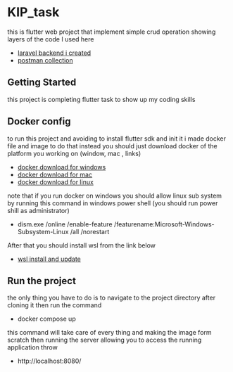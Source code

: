 # KIP_task
this is flutter web project that implement simple crud operation showing layers of the code 
I used here 
- [laravel backend i created](https://github.com/mahmood2224/KIB_task_backend)
- [postman collection](https://documenter.getpostman.com/view/5133371/UzdzTk2E)

## Getting Started

this project is completing flutter task to show up my coding skills

## Docker config 
to run this project and avoiding to install flutter sdk and init it i made docker file and image to do that instead
you should just download docker of the platform you working on (window, mac , links)
- [docker download for windows](https://docs.docker.com/desktop/install/windows-install/)
- [docker download for mac](https://docs.docker.com/desktop/install/mac-install/)
- [docker download for linux](https://docs.docker.com/desktop/install/linux-install/)

note that if you run docker on windows you should allow linux sub system by running this command in windows power shell (you should run power shill as administrator)
- dism.exe /online /enable-feature /featurename:Microsoft-Windows-Subsystem-Linux /all /norestart

After that you should install wsl from the link below 
- [wsl install and update](https://wslstorestorage.blob.core.windows.net/wslblob/wsl_update_x64.msi)

## Run the project
the only thing you have to do is to navigate to the project directory after cloning it then run the command 
- docker compose up 

this command will take care of every thing and making the image form scratch then running the server allowing you to access the running application throw
- http://localhost:8080/ 